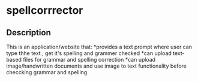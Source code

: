 # spellcorrrector


## Description
This is an application/website that:
*provides a text prompt where user can type thhe text , get it's spelling and grammer checked
*can upload text-based files for grammar and spelling correction
*can upload image/handwritten documents and use image to text functionality before checcking grammar and spelling
